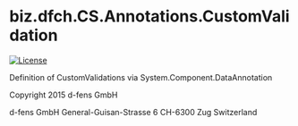 # biz.dfch.CS.Annotations.CustomValidation
[![License](https://img.shields.io/badge/license-Apache%20License%202.0-blue.svg)](https://github.com/dfensgmbh/biz.dfch.CS.Annotations.CustomValidation/blob/master/LICENSE)

Definition of CustomValidations via System.Component.DataAnnotation

Copyright 2015 d-fens GmbH

d-fens GmbH
General-Guisan-Strasse 6
CH-6300 Zug
Switzerland
